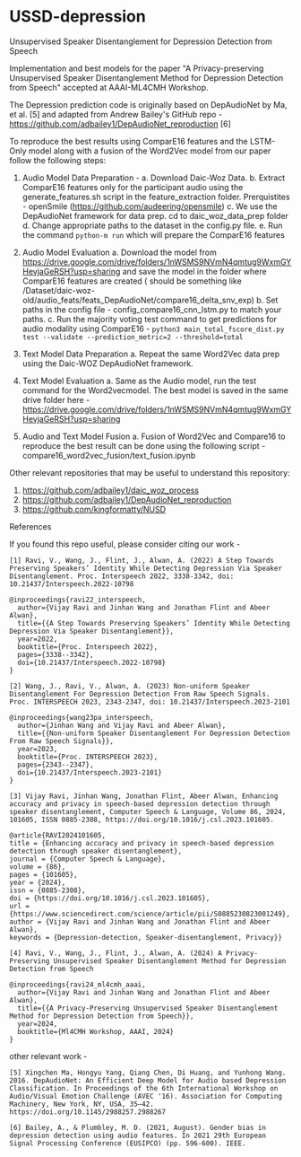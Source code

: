 # USSD-depression
Unsupervised Speaker Disentanglement for Depression Detection from Speech

Implementation and best models for the paper "A Privacy-preserving Unsupervised Speaker Disentanglement Method for Depression Detection from Speech" accepted at AAAI-ML4CMH Workshop. 

The Depression prediction code is originally based on DepAudioNet by Ma, et al. [5] and adapted from Andrew Bailey's GitHub repo  - https://github.com/adbailey1/DepAudioNet_reproduction [6]

To reproduce the best results using ComparE16 features and the LSTM-Only model along with a fusion of the Word2Vec model from our paper follow the following steps: 

1. Audio Model Data Preparation - 
    a. Download Daic-Woz Data. 
    b. Extract ComparE16 features only for the participant audio using the generate_features.sh script in the feature_extraction folder. Prerquistites - openSmile (https://github.com/audeering/opensmile)
    c. We use the DepAudioNet framework for data prep. cd to daic_woz_data_prep folder
    d. Change appropriate paths to the dataset in the config.py file. 
    e. Run the command `python-m run` which will prepare the ComparE16 features 

2. Audio Model Evaluation
    a. Download the model from https://drive.google.com/drive/folders/1nWSMS9NVmN4qmtug9WxmGYHevjaGeRSH?usp=sharing and save the model in the folder where ComparE16 features are created ( should be something like /Dataset/daic-woz-old/audio_feats/feats_DepAudioNet/compare16_delta_snv_exp)
    b. Set paths in the config file - config_compare16_cnn_lstm.py to match your paths. 
    c. Run the majority voting test command to get predictions for audio modality using ComparE16 - `python3 main_total_fscore_dist.py test --validate --prediction_metric=2 --threshold=total`

5. Text Model Data Preparation
    a. Repeat the same Word2Vec data prep using the Daic-WOZ DepAudioNet framework.  

6. Text Model Evaluation
    a. Same as the Audio model, run the test command for the Word2vecmodel. The best model is saved in the same drive folder here - https://drive.google.com/drive/folders/1nWSMS9NVmN4qmtug9WxmGYHevjaGeRSH?usp=sharing

7. Audio and Text Model Fusion
    a. Fusion of Word2Vec and Compare16 to reproduce the best result can be done using the following script - compare16_word2vec_fusion/text_fusion.ipynb



Other relevant repositories that may be useful to understand this repository: 

1. https://github.com/adbailey1/daic_woz_process
2. https://github.com/adbailey1/DepAudioNet_reproduction
3. https://github.com/kingformatty/NUSD


References

If you found this repo useful, please consider citing our work -  

```
[1] Ravi, V., Wang, J., Flint, J., Alwan, A. (2022) A Step Towards Preserving Speakers’ Identity While Detecting Depression Via Speaker Disentanglement. Proc. Interspeech 2022, 3338-3342, doi: 10.21437/Interspeech.2022-10798

@inproceedings{ravi22_interspeech,
  author={Vijay Ravi and Jinhan Wang and Jonathan Flint and Abeer Alwan},
  title={{A Step Towards Preserving Speakers’ Identity While Detecting Depression Via Speaker Disentanglement}},
  year=2022,
  booktitle={Proc. Interspeech 2022},
  pages={3338--3342},
  doi={10.21437/Interspeech.2022-10798}
}
```

```
[2] Wang, J., Ravi, V., Alwan, A. (2023) Non-uniform Speaker Disentanglement For Depression Detection From Raw Speech Signals. Proc. INTERSPEECH 2023, 2343-2347, doi: 10.21437/Interspeech.2023-2101

@inproceedings{wang23pa_interspeech,
  author={Jinhan Wang and Vijay Ravi and Abeer Alwan},
  title={{Non-uniform Speaker Disentanglement For Depression Detection From Raw Speech Signals}},
  year=2023,
  booktitle={Proc. INTERSPEECH 2023},
  pages={2343--2347},
  doi={10.21437/Interspeech.2023-2101}
}
```

```
[3] Vijay Ravi, Jinhan Wang, Jonathan Flint, Abeer Alwan, Enhancing accuracy and privacy in speech-based depression detection through speaker disentanglement, Computer Speech & Language, Volume 86, 2024, 101605, ISSN 0885-2308, https://doi.org/10.1016/j.csl.2023.101605.

@article{RAVI2024101605,
title = {Enhancing accuracy and privacy in speech-based depression detection through speaker disentanglement},
journal = {Computer Speech & Language},
volume = {86},
pages = {101605},
year = {2024},
issn = {0885-2308},
doi = {https://doi.org/10.1016/j.csl.2023.101605},
url = {https://www.sciencedirect.com/science/article/pii/S0885230823001249},
author = {Vijay Ravi and Jinhan Wang and Jonathan Flint and Abeer Alwan},
keywords = {Depression-detection, Speaker-disentanglement, Privacy}}
```

```
[4] Ravi, V., Wang, J., Flint, J., Alwan, A. (2024) A Privacy-Preserving Unsupervised Speaker Disentanglement Method for Depression Detection from Speech

@inproceedings{ravi24_ml4cmh_aaai,
  author={Vijay Ravi and Jinhan Wang and Jonathan Flint and Abeer Alwan},
  title={{A Privacy-Preserving Unsupervised Speaker Disentanglement Method for Depression Detection from Speech}},
  year=2024,
  booktitle={Ml4CMH Workshop, AAAI, 2024}
}
```

other relevant work - 

```
[5] Xingchen Ma, Hongyu Yang, Qiang Chen, Di Huang, and Yunhong Wang. 2016. DepAudioNet: An Efficient Deep Model for Audio based Depression Classification. In Proceedings of the 6th International Workshop on Audio/Visual Emotion Challenge (AVEC '16). Association for Computing Machinery, New York, NY, USA, 35–42. https://doi.org/10.1145/2988257.2988267
```
```
[6] Bailey, A., & Plumbley, M. D. (2021, August). Gender bias in depression detection using audio features. In 2021 29th European Signal Processing Conference (EUSIPCO) (pp. 596-600). IEEE.
```

